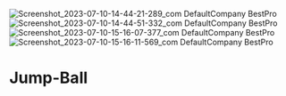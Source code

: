 ![Screenshot_2023-07-10-14-44-21-289_com DefaultCompany BestPro](https://github.com/ITphako/Jump-Ball/assets/97672807/d82187b8-f9ce-4e36-94bb-e2a4c2106817)
![Screenshot_2023-07-10-14-44-51-332_com DefaultCompany BestPro](https://github.com/ITphako/Jump-Ball/assets/97672807/5d704a8d-40c7-40a9-a5d4-f9f401710948)
![Screenshot_2023-07-10-15-16-07-377_com DefaultCompany BestPro](https://github.com/ITphako/Jump-Ball/assets/97672807/47af6f27-4032-40c8-b10d-99292e238340)
![Screenshot_2023-07-10-15-16-11-569_com DefaultCompany BestPro](https://github.com/ITphako/Jump-Ball/assets/97672807/3e2ec98b-eab0-4afd-a878-2c71bb7fa8cb)
# Jump-Ball
